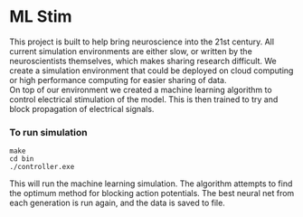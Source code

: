 # ML Stim  
This project is built to help bring neuroscience into the 21st century. All current simulation environments are either slow, or written by the neuroscientists themselves, which makes sharing research difficult. We create a simulation environment that could be deployed on cloud computing or high performance computing for easier sharing of data.  
On top of our environment we created a machine learning algorithm to control electrical stimulation of the model. This is then trained to try and block propagation of electrical signals.  
### To run simulation  
```
make
cd bin
./controller.exe
```
This will run the machine learning simulation. The algorithm attempts to find the optimum method for blocking action potentials. The best neural net from each generation is run again, and the data is saved to file.  
